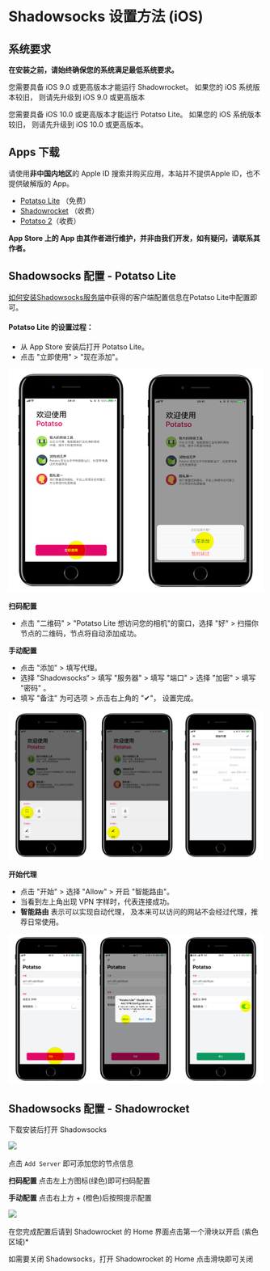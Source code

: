 # Shadowsocks 设置方法 (iOS)

## 系统要求
**在安装之前，请始终确保您的系统满足最低系统要求。**

您需要具备 iOS 9.0 或更高版本才能运行 Shadowrocket。 如果您的 iOS 系统版本较旧， 则请先升级到 iOS 9.0 或更高版本

您需要具备 iOS 10.0 或更高版本才能运行 Potatso Lite。 如果您的 iOS 系统版本较旧， 则请先升级到 iOS 10.0 或更高版本。

## Apps 下载

请使用**非中国内地区**的 Apple ID 搜索并购买应用，本站并不提供Apple ID，也不提供破解版的 App。

* [Potatso Lite](https://itunes.apple.com/us/app/potatso-lite/id1239860606?mt=8) （免费）
* [Shadowrocket](https://itunes.apple.com/us/app/shadowrocket/id932747118?mt=8) （收费）
* [Potatso 2](https://itunes.apple.com/us/app/potatso-2/id1162704202?mt=8)（收费）

**App Store 上的 App 由其作者进行维护，并非由我们开发，如有疑问，请联系其作者。**

## Shadowsocks 配置 - Potatso Lite

[如何安装Shadowsocks服务端](https://github.com/lmc920/ShadowsocksWiki/blob/master/1-install-shadowsocks-server.md)中获得的客户端配置信息在Potatso Lite中配置即可。

#### Potatso Lite 的设置过程：

* 从 App Store 安装后打开 Potatso Lite。
* 点击 "立即使用" > "现在添加"。

![从App Store安装后打开 Potatso Lite](files/images/ios-step1.png)


**扫码配置**

* 点击 "二维码" > "Potatso Lite 想访问您的相机"的窗口，选择 "好" > 扫描你节点的二维码，节点将自动添加成功。

**手动配置**

* 点击 "添加" > 填写代理。
* 选择 "Shadowsocks“ > 填写 "服务器" > 填写 "端口" > 选择 "加密" > 填写 "密码" 。
* 填写 "备注" 为可选项 > 点击右上角的 "✔"， 设置完成。

![选择二维码](files/images/ios-step2.png)



**开始代理**

* 点击 "开始" > 选择 "Allow" > 开启 "智能路由"。
* 当看到左上角出现 VPN 字样时，代表连接成功。
* **智能路由** 表示可以实现自动代理， 及本来可以访问的网站不会经过代理，推荐日常使用。

![代理填写](files/images/ios-step3.png)


## Shadowsocks 配置 - Shadowrocket

下载安装后打开 Shadowsocks

![](https://ooo.0o0.ooo/2017/01/04/586d092d42d92.png)

点击 `Add Server` 即可添加您的节点信息

**扫码配置**
点击左上方图标(绿色)即可扫码配置

**手动配置**
点击右上方 + (橙色)后按照提示配置

![](https://i.loli.net/2017/11/02/59fa820b25da6.jpeg)

在您完成配置后请到 Shadowrocket 的 Home 界面点击第一个滑块以开启 (紫色区域)*

如需要关闭 Shadowsocks，打开 Shadowrocket 的 Home 点击滑块即可关闭
